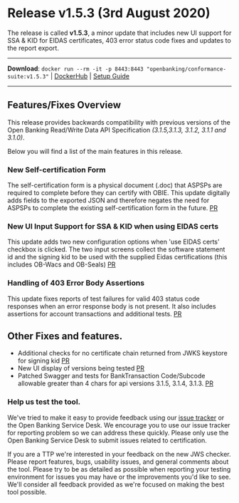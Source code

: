 # Release v1.5.3 (3rd August 2020)

The release is called **v1.5.3**, a minor update that includes new UI support for SSA & KID for EIDAS certificates, 403 error status code fixes and updates to the report export.

---
**Download**: `docker run --rm -it -p 8443:8443 "openbanking/conformance-suite:v1.5.3"` | [DockerHub](https://hub.docker.com/r/openbanking/conformance-suite) | [Setup Guide](https://bitbucket.org/openbankingteam/conformance-suite/src/develop/docs/setup-guide.md)

---

## Features/Fixes Overview

This release provides backwards compatibility with previous versions of the Open Banking Read/Write Data API Specification *(3.1.5,3.1.3, 3.1.2, 3.1.1 and 3.1.0)*. 

Below you will find a list of the main features in this release.

### New Self-certification Form 

The self-certification form is a physical document (.doc) that ASPSPs are required to complete before they can certify with OBIE. This update digitally adds fields to the exported JSON and therefore negates the need for ASPSPs to complete the existing self-certification form in the future. [PR](https://bitbucket.org/openbankingteam/conformance-suite/pull-requests/537)

### New UI Input Support for SSA & KID when using EIDAS certs

This update adds two new configuration options when 'use EIDAS certs' checkbox is clicked. The two input screens collect the software statement id and the signing kid to be used with the supplied Eidas certifications (this includes OB-Wacs and OB-Seals) [PR](https://bitbucket.org/openbankingteam/conformance-suite/pull-requests/534)


### Handling of 403 Error Body Assertions

This update fixes reports of test failures for valid 403 status code responses when an error response body is not present. It also includes assertions for account transactions and additional tests. [PR](https://bitbucket.org/openbankingteam/conformance-suite/pull-requests/535)


## Other Fixes and features.

* Additional checks for no certificate chain returned from JWKS keystore for signing kid [PR](https://bitbucket.org/openbankingteam/conformance-suite/pull-requests/538)
* New UI display of versions being tested [PR](https://bitbucket.org/openbankingteam/conformance-suite/pull-requests/539)
* Patched Swagger and tests for BankTransaction Code/Subcode allowable greater than 4 chars for api versions 3.1.5, 3.1.4, 3.1.3. [PR](https://bitbucket.org/openbankingteam/conformance-suite/pull-requests/540)

### Help us test the tool.

We've tried to make it easy to provide feedback using our [issue tracker](https://bitbucket.org/openbankingteam/conformance-suite/issues?status=new&status=open) or the Open Banking Service Desk. We encourage you to use our issue tracker for reporting problem so we can address these quickly. Please only use the Open Banking Service Desk to submit issues related to certification.

If you are a TTP we're interested in your feedback on the new JWS checker. Please report features, bugs, usability issues, and general comments about the tool. Please try to be as detailed as possible when reporting your testing environment for issues you may have or the improvements you'd like to see. We'll consider all feedback provided as we're focused on making the best tool possible.